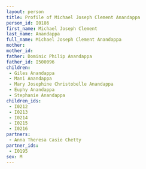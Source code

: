 ```yaml
---
layout: person
title: Profile of Michael Joseph Clement Anandappa
person_id: I0186
first_name: Michael Joseph Clement
last_name: Anandappa
full_name: Michael Joseph Clement Anandappa
mother: 
mother_id: 
father: Dominic Philip Anandappa
father_id: I500096
children:
 - Giles Anandappa
 - Mani Anandappa
 - Mary Josephine Christobelle Anandappa
 - Euphy Anandappa
 - Stephanie Anandappa
children_ids:
 - I0212
 - I0213
 - I0214
 - I0215
 - I0216
partners:
 - Anna Theresa Casie Chetty
partner_ids:
 - I0195
sex: M
---
```


